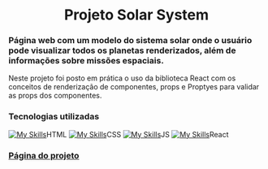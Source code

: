<h1 align='center'>Projeto Solar System </h1>

### Página web com um modelo do sistema solar onde o usuário pode visualizar todos os planetas renderizados, além de informações sobre missões espaciais.

  <summary>
    Neste projeto foi posto em prática o uso da biblioteca React com os conceitos de renderização de componentes, props e Proptyes para validar as props dos componentes.</summary>

  <summary><h3>Tecnologias utilizadas</h3></summary>
  
  [![My Skills](https://skillicons.dev/icons?i=j,html)](https://skillicons.dev)HTML
  [![My Skills](https://skillicons.dev/icons?i=j,css)](https://skillicons.dev)CSS
  [![My Skills](https://skillicons.dev/icons?i=j,js)](https://skillicons.dev)JS
  [![My Skills](https://skillicons.dev/icons?i=j,react)](https://skillicons.dev)React

### <a target="_blank" href="https://felipelimar.github.io/solar-system/">Página do projeto</a>
